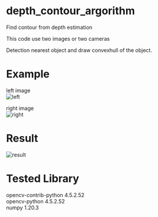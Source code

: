 # depth_contour_argorithm
Find contour from depth estimation
  
This code use two images or two cameras  

Detection nearest object and draw convexhull of the object.  

# Example
left image  
![left](https://user-images.githubusercontent.com/56443524/119229568-a29fe680-bb53-11eb-9b56-f4f389feb074.jpg)  
  
right image  
![right](https://user-images.githubusercontent.com/56443524/119229582-aa5f8b00-bb53-11eb-80c8-88171dcc92a4.jpg)
  
# Result
![result](https://user-images.githubusercontent.com/56443524/119229611-d2e78500-bb53-11eb-9c36-4365ac54cb72.jpg)

# Tested Library 
opencv-contrib-python 4.5.2.52  
opencv-python         4.5.2.52  
numpy                 1.20.3  
